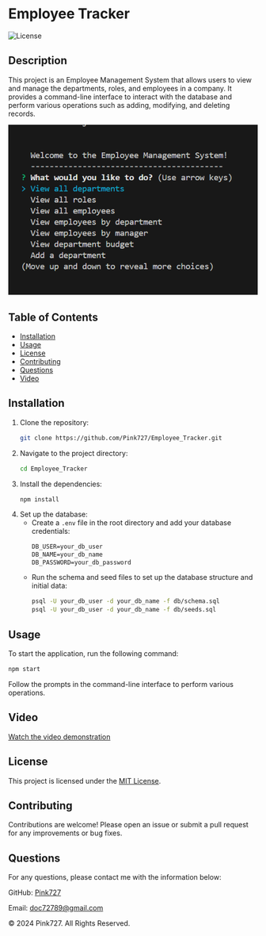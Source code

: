 
# Employee Tracker

![License](https://img.shields.io/badge/license-MIT-blue.svg)

## Description

This project is an Employee Management System that allows users to view and manage the departments, roles, and employees in a company. It provides a command-line interface to interact with the database and perform various operations such as adding, modifying, and deleting records.

![welcomscreen](img/welcomscreen.PNG)

## Table of Contents
- [Installation](#installation)
- [Usage](#usage)
- [License](#license)
- [Contributing](#contributing)
- [Questions](#questions)
- [Video](#video)


## Installation
1. Clone the repository:
    ```sh
    git clone https://github.com/Pink727/Employee_Tracker.git
    ```
2. Navigate to the project directory:
    ```sh
    cd Employee_Tracker
    ```
3. Install the dependencies:
    ```sh
    npm install
    ```
4. Set up the database:
    - Create a `.env` file in the root directory and add your database credentials:
        ```
        DB_USER=your_db_user
        DB_NAME=your_db_name
        DB_PASSWORD=your_db_password
        ```
    - Run the schema and seed files to set up the database structure and initial data:
        ```sh
        psql -U your_db_user -d your_db_name -f db/schema.sql
        psql -U your_db_user -d your_db_name -f db/seeds.sql
        ```

## Usage
To start the application, run the following command:
```sh
npm start
```
Follow the prompts in the command-line interface to perform various operations.

## Video
[Watch the video demonstration](https://link-to-your-video.com)

## License
This project is licensed under the [MIT License](https://opensource.org/license/mit).

## Contributing
Contributions are welcome! Please open an issue or submit a pull request for any improvements or bug fixes.


## Questions
For any questions, please contact me with the information below:

GitHub: [Pink727](https://github.com/pink727)

Email: doc72789@gmail.com

© 2024 Pink727. All Rights Reserved.

